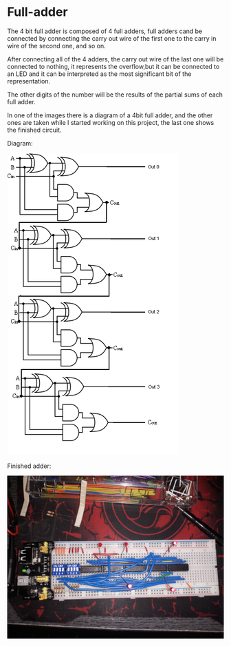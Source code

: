 # Full-adder
<p>The 4 bit full adder is composed of 4 full adders, full adders cand be connected by connecting the carry out wire of the
first one to the carry in wire of the second one, and so on.</p>
<p>After connecting all of the 4 adders, the carry out wire of the last one will be connected to nothing, it represents
the overflow,but it can be connected to an LED and it can be interpreted as the most significant bit of the representation.</p>
<p>The other digits of the number will be the results of the partial sums of each full adder.</p>
<p>In one of the images there is a diagram of a 4bit full adder, and the other ones are taken while I started working on this project, the last one shows the finished circuit.</p>

<p>Diagram:</p>

![](/4-bit-full-adder.jpeg)

<p>Finished adder:</p>

![](/91768257_1078404165870026_3128832818428248064_n.jpg)
